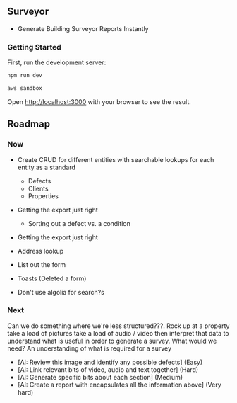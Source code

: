## Surveyor

- Generate Building Surveyor Reports Instantly

### Getting Started

First, run the development server:

```bash
npm run dev
```

```bash
aws sandbox
```

Open [http://localhost:3000](http://localhost:3000) with your browser to see the result.

## Roadmap

### Now


  - Create CRUD for different entities with searchable lookups for each entity as a standard
    - Defects
    - Clients
    - Properties
    
  - Getting the export just right
    - Sorting out a defect vs. a condition


  - Getting the export just right
  - Address lookup

  - List out the form
  - Toasts (Deleted a form)

  - Don't use algolia for search?s

### Next

Can we do something where we're less structured???. Rock up at a property take a load of pictures take a load of audio / video then interpret that data to understand what is useful in order to generate a survey. What would we need? An understanding of what is required for a survey 

- [AI: Review this image and identify any possible defects] (Easy)
- [AI: Link relevant bits of video, audio and text together] (Hard)
- [AI: Generate specific bits about each section] (Medium)
- [AI: Create a report with encapsulates all the information above] (Very hard)


